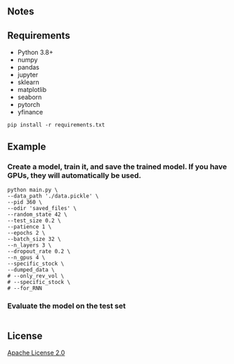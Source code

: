 ## Notes
## Requirements

* Python 3.8+
* numpy
* pandas
* jupyter
* sklearn
* matplotlib
* seaborn
* pytorch
* yfinance

```shell
pip install -r requirements.txt
```
 ## Example 
 ### __Create a model__, train it, and save the trained model. If you have GPUs, they will automatically be used.

```shell
python main.py \
--data_path './data.pickle' \
--pid 360 \
--odir 'saved_files' \
--random_state 42 \
--test_size 0.2 \
--patience 1 \
--epochs 2 \
--batch_size 32 \
--n_layers 3 \
--dropout_rate 0.2 \
--n_gpus 4 \
--specific_stock \
--dumped_data \
# --only_rev_vol \
# --specific_stock \
# --for_RNN
```

 ### __Evaluate the model__ on the test set

```shell
```

## License
[Apache License 2.0](https://github.com/MatthieuSarkis/stock/blob/master/LICENSE)